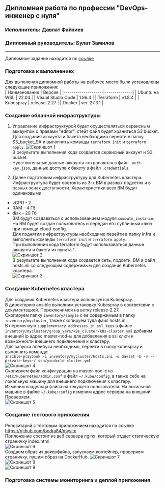 ## Дипломная работа по профессии "DevOps-инженер с нуля"
### Исполнитель: Давлат Файзиев
### Дипломный руководитель: Булат Замилов
---
Дипломное задание находится по [ссылке](https://github.com/netology-code/devops-diplom-yandexcloud)  

### Подготовка к выполнению:
Для выполения дипломной работы на рабочее место были установлены следующие приложения:  
| Наименование       | Версия       |
|--------------------|--------------|
| Ubuntu на WSL      | 22.04        | 
| Visual Studio Code | 1.96.4       | 
| Terraform          | v1.8.4       | 
| Kubespray          | release-2.27 | 
| Docker             | ver. 27.3.1  |

### Создание облачной инфраструктуры
1. Управление инфраструктурой будет осуществляться сервисным аккаунтом с правами "editor", стейт файл будет храниться S3 bucket.
Для создания аккаунта и бакета необходимо перейти в папку S3_bucket_SA и выполнить команды  `terraform init` и `terraform apply`.
![Скриншот 1](img/1.png)   
В результате выполнения кода создается сервисный аккаунт и S3 bucket.  
Чувствительные данные аккаунта сохранаются в файл `.auth-key.json`, данные доступа к бакету в файл `.credentials`.

2. Далее подготовим инфраструктуру для Kubernetes кластера. Инфраструктура будет состоять из 3-х ВМ в разных подсетях и в разных зонах доступности.
Характеристики всех ВМ будут одинаковыми:
- vCPU - 2
- RAM - 4 Гб
- disk - 20 Гб  
ВМ будут создаваться с использованием модуля `compute_instance`.  На ВМ будет создан пользователь и передан его публичный ключ при помощи cloud-config.  
Для поднятия инфраструктуры необходимо перейти в папку infra и выполнить команды  `terraform init` и `terraform apply`.  
При выполнении кода terraform будут использоваться данные аккаунта и бакета из пункта 1.  
![Скриншот 2](img/2.png)   
В результате выполнения кода создается сеть, подсети, ВМ и файл hosts.ini со следующим содержимым для создания Kubernetes кластера.  
![Скриншот 3](img/3.png)   

### Создание Kubernetes кластера
Для создания Kubernetes кластера используется Kubespray.  
В директорию ansible выполним установку Kubespray в соответсвии с документацией. Переключимся на ветку release-2.27.  
Скопируем папку `inventory/sample` с ее содержимым в папку `inventory/mycluster`, также скопируем туда файл hosts.ini.  
В переменную `supplementary_addresses_in_ssl_keys` в файле `inventory/mycluster/group_vars/k8s_cluster/k8s-cluster.yml` добавим внешний ip адрес master-nod-ы для добавления в ssl ключ и возможности внешнего подключения к кластеру.  
Для запуска плейбука необходимо, перейти в папку kubespray и выполнить команду:  
 `ansible-playbook -i inventory/mycluster/hosts.ini -u davlat -b -v --private-key=~/.ssh/yandxcld cluster.yml`  
![Скриншот 4](img/4.png)   
 Скопируем файл конфигурации на master-nod-е из `/etc/kubernetes/admin.conf` в файл `~/.kube/config`, а также себе на локальную машину для внешнего подключения к кластеру.  
 Изменим владельца файла на текущего пользователя.
 На локальной машине в файле `~/.kube/config` изменим адрес сервера на внешний.  
 Проверяем:  
 ![Скриншот 5](img/5.png)  

 ### Создание тестового приложения
 Репозитарий с тестовым приложением находится по ссылке https://github.com/bodra84/mysite  
 Приложение состоит из веб сервера nginx, который отдает статическую страничку index.html.  
 ![Скриншот 6](img/6.png)  
 Создаем образ из докерфайла, запускаем контейнер, проверяем страничку, пушим образ на DockerHub.
![Скриншот 7](img/7.png)  
![Скриншот 8](img/8.png)  
![Скриншот 9](img/9.png)  

### Подготовка cистемы мониторинга и деплой приложения